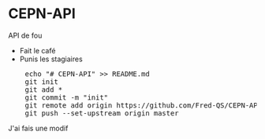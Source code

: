 # CEPN-API

<p>API de fou</p>
<ul>
    <li>Fait le café</li>
    <li>Punis les stagiaires</li>
</ul>
<pre>
    echo "# CEPN-API" >> README.md
    git init
    git add *
    git commit -m "init"
    git remote add origin https://github.com/Fred-QS/CEPN-API.git
    git push --set-upstream origin master
</pre>

J'ai fais une modif